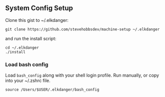 ## System Config Setup

Clone this gist to ~/.elkdanger:

```
git clone https://github.com/stevehobbsdev/machine-setup ~/.elkdanger
```

and run the install script:

```
cd ~/.elkdanger
./install
```

### Load bash config

Load `bash_config` along with your shell login profile. Run manually, or copy into your ~/.zshrc file.

```
source /Users/$USER/.elkdanger/bash_config
``` 

